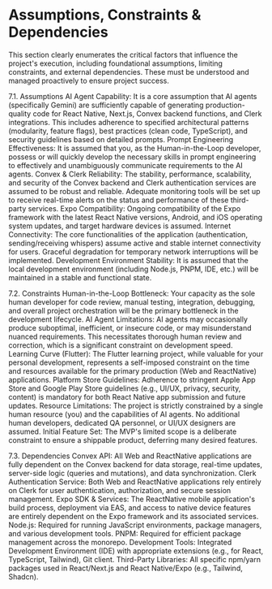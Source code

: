 # Assumptions, Constraints & Dependencies

This section clearly enumerates the critical factors that influence the project's execution, including foundational assumptions, limiting constraints, and external dependencies. These must be understood and managed proactively to ensure project success.

7.1. Assumptions
AI Agent Capability: It is a core assumption that AI agents (specifically Gemini) are sufficiently capable of generating production-quality code for React Native, Next.js, Convex backend functions, and Clerk integrations. This includes adherence to specified architectural patterns (modularity, feature flags), best practices (clean code, TypeScript), and security guidelines based on detailed prompts.
Prompt Engineering Effectiveness: It is assumed that you, as the Human-in-the-Loop developer, possess or will quickly develop the necessary skills in prompt engineering to effectively and unambiguously communicate requirements to the AI agents.
Convex & Clerk Reliability: The stability, performance, scalability, and security of the Convex backend and Clerk authentication services are assumed to be robust and reliable. Adequate monitoring tools will be set up to receive real-time alerts on the status and performance of these third-party services.
Expo Compatibility: Ongoing compatibility of the Expo framework with the latest React Native versions, Android, and iOS operating system updates, and target hardware devices is assumed.
Internet Connectivity: The core functionalities of the application (authentication, sending/receiving whispers) assume active and stable internet connectivity for users. Graceful degradation for temporary network interruptions will be implemented.
Development Environment Stability: It is assumed that the local development environment (including Node.js, PNPM, IDE, etc.) will be maintained in a stable and functional state.

7.2. Constraints
Human-in-the-Loop Bottleneck: Your capacity as the sole human developer for code review, manual testing, integration, debugging, and overall project orchestration will be the primary bottleneck in the development lifecycle.
AI Agent Limitations: AI agents may occasionally produce suboptimal, inefficient, or insecure code, or may misunderstand nuanced requirements. This necessitates thorough human review and correction, which is a significant constraint on development speed.
Learning Curve (Flutter): The Flutter learning project, while valuable for your personal development, represents a self-imposed constraint on the time and resources available for the primary production (Web and ReactNative) applications.
Platform Store Guidelines: Adherence to stringent Apple App Store and Google Play Store guidelines (e.g., UI/UX, privacy, security, content) is mandatory for both React Native app submission and future updates.
Resource Limitations: The project is strictly constrained by a single human resource (you) and the capabilities of AI agents. No additional human developers, dedicated QA personnel, or UI/UX designers are assumed.
Initial Feature Set: The MVP's limited scope is a deliberate constraint to ensure a shippable product, deferring many desired features.

7.3. Dependencies
Convex API: All Web and ReactNative applications are fully dependent on the Convex backend for data storage, real-time updates, server-side logic (queries and mutations), and data synchronization.
Clerk Authentication Service: Both Web and ReactNative applications rely entirely on Clerk for user authentication, authorization, and secure session management.
Expo SDK & Services: The ReactNative mobile application's build process, deployment via EAS, and access to native device features are entirely dependent on the Expo framework and its associated services.
Node.js: Required for running JavaScript environments, package managers, and various development tools.
PNPM: Required for efficient package management across the monorepo.
Development Tools: Integrated Development Environment (IDE) with appropriate extensions (e.g., for React, TypeScript, Tailwind), Git client.
Third-Party Libraries: All specific npm/yarn packages used in React/Next.js and React Native/Expo (e.g., Tailwind, Shadcn).

